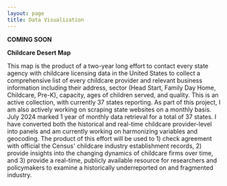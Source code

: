 ```yaml
---
layout: page
title: Data Visualization
---
```

**COMING SOON**

**Childcare Desert Map** 

This map is the product of a two-year long effort to contact every state agency with childcare licensing data in the United States to collect a comprehensive list of every childcare provider and relevant business information including their address, sector (Head Start, Family Day Home, Childcare, Pre-K), capacity, ages of children served, and quality. This is an active collection, with currently 37 states reporting. As part of this project, I am also actively working on scraping state websites on a monthly basis. July 2024 marked 1 year of monthly data retrieval for a total of 37 states. I have converted both the historical and real-time childcare provider-level into panels and am currently working on harmonizing variables and geocoding. The product of this effort will be used to 1) check agreement with official the Census' childcare industry establishment records, 2) provide insights into the changing dynamics of childcare firms over time, and 3) provide a real-time, publicly available resource for researchers and policymakers to examine a historically underreported on and fragmented industry.
